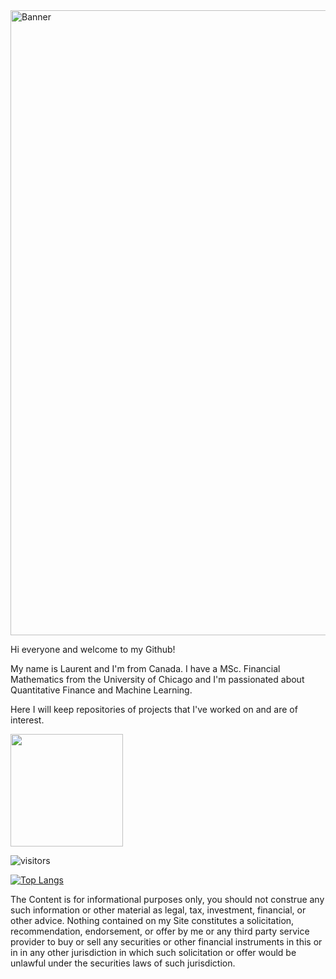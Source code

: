 <img src="https://miro.medium.com/max/3600/0*JKyzq_e9TUlb84wX" alt="Banner" width = "1000">

Hi everyone and welcome to my Github! 

My name is Laurent and I'm from Canada. I have a MSc. Financial Mathematics from the University of Chicago and I'm passionated about Quantitative Finance and Machine Learning. 

Here I will keep repositories of projects that I've worked on and are of interest.

<img height="180em" src="https://github-readme-stats.vercel.app/api?username=lanteignel93&theme=cobalt&show_icons=true&hide_border=true&&count_private=true&include_all_commits=true" />

![visitors](https://visitor-badge.glitch.me/badge?page_id=lanteignel93.visitor-badge)

[![Top Langs](https://github-readme-stats.vercel.app/api/top-langs/?username=lanteignel93&layout=compact)](https://github.com/anuraghazra/github-readme-stats)

The Content is for informational purposes only, you should not construe any such information or other material as legal, tax, investment, financial, or other advice. Nothing contained on my Site constitutes a solicitation, recommendation, endorsement, or offer by me or any third party service provider to buy or sell any securities or other financial instruments in this or in in any other jurisdiction in which such solicitation or offer would be unlawful under the securities laws of such jurisdiction.
